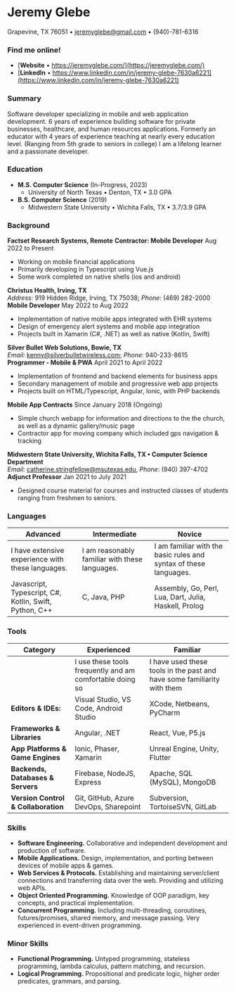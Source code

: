 # Jeremy Glebe
Grapevine, TX 76051 • jeremyglebe@gmail.com • (940)-781-6316

### Find me online!
- [**Website** • https://jeremyglebe.com/](https://jeremyglebe.com/)
- [**LinkedIn** • https://www.linkedin.com/in/jeremy-glebe-7630a6221](https://www.linkedin.com/in/jeremy-glebe-7630a6221)

### Summary
Software developer specializing in mobile and web application development. 6 years of experience building software for private businesses, healthcare, and human resources applications. Formerly an educator with 4 years of experience teaching at nearly every education level. (Ranging from 5th grade to seniors in college) I am a lifelong learner and a passionate developer.

### Education
- **M.S. Computer Science** (In-Progress, 2023)
  - University of North Texas • Denton, TX • 3.0 GPA
- **B.S. Computer Science** (2019)
  - Midwestern State University • Wichita Falls, TX • 3.7/3.9 GPA

### Background
**Factset Research Systems, Remote**
**Contractor: Mobile Developer** Aug 2022 to Present
- Working on mobile financial applications
- Primarily developing in Typescript using Vue.js
- Some work completed on native shells (ios and android)

**Christus Health, Irving, TX**<br>
*Address:* 919 Hidden Ridge, Irving, TX 75038; *Phone:* (469) 282-2000<br>
**Mobile Developer** May 2022 to Aug 2022
- Implementation of native mobile apps integrated with EHR systems
- Design of emergency alert systems and mobile app integration
- Projects built in Xamarin (C#, .NET) as well as native (Kotlin, Swift)

**Silver Bullet Web Solutions, Bowie, TX**<br>
*Email:* kenny@silverbulletwireless.com; *Phone:* 940-233-8615<br>
**Programmer - Mobile & PWA** April 2021 to April 2022
- Implementation of frontend and backend elements for business apps
- Secondary management of mobile and progressive web app projects
- Projects built on HTML/Typescript, Angular, Ionic, with PHP backends

**Mobile App Contracts**
Since January 2018 (Ongoing)
- Simple church webapp for information and directions to the the church, as well as a dynamic gallery/music page
- Contractor app for moving company which included gps navigation & tracking

**Midwestern State University, Wichita Falls, TX • Computer Science Department**<br>
*Email*: catherine.stringfellow@msutexas.edu, *Phone*: (940) 397-4702<br>
**Adjunct Professor** Jan 2021 to July 2021
- Designed course material for courses and instructed classes of students ranging from freshmen to seniors.

### Languages
| Advanced                                               | Intermediate                                   | Novice                                                            |
| ------------------------------------------------------ | ---------------------------------------------- | ----------------------------------------------------------------- |
| I have extensive experience with these languages.      | I am reasonably familiar with these languages. | I am familiar with the basic rules and syntax of these languages. |
| Javascript, Typescript, C#, Kotlin, Swift, Python, C++ | C, Java, PHP                                   | Assembly, Go, Perl, Lua, Dart, Julia, Haskell, Prolog             |

### Tools
| Category                            | Experienced                                              | Familiar                                                                |
| ----------------------------------- | -------------------------------------------------------- | ----------------------------------------------------------------------- |
|                                     | I use these tools frequently and am comfortable doing so | I have used these tools in the past and have some familiarity with them |
| **Editors & IDEs:**                 | Visual Studio, VS Code, Android Studio                   | XCode, Netbeans, PyCharm                                                |
| **Frameworks & Libraries**          | Angular, .NET                                            | React, Vue, P5.js                                                       |
| **App Platforms & Game Engines**    | Ionic, Phaser, Xamarin                                   | Unreal Engine, Unity, Flutter                                           |
| **Backends, Databases & Servers**   | Firebase, NodeJS, Express                                | Apache, SQL (MySQL), MongoDB                                            |
| **Version Control & Collaboration** | Git, GitHub, Azure DevOps, Sharepoint                    | Subversion, TortoiseSVN, GitLab                                         |

### Skills
- **Software Engineering.** Collaborative and independent development and production of software.
- **Mobile Applications.** Design, implementation, and porting between devices of mobile apps & games.
- **Web Services & Protocols.** Establishing and maintaining server/client connections and transferring data over the web. Providing and utilizing web APIs.
- **Object Oriented Programming.** Knowledge of OOP paradigm, key concepts, and practical implementation.
- **Concurrent Programming.** Including multi-threading, coroutines, futures/promises, shared memory, and message passing. Very experienced in event-driven programming.

### Minor Skills
- **Functional Programming.** Untyped programming, stateless programming, lambda calculus, pattern matching, and recursion.
- **Logical Programming.** Propositional and predicate logic, higher order predicates, grammars, and parsing.